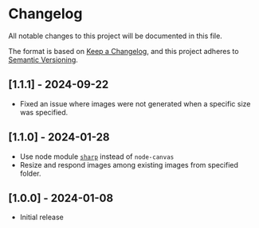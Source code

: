# Changelog

All notable changes to this project will be documented in this file.

The format is based on [Keep a Changelog](https://keepachangelog.com/en/1.0.0/),
and this project adheres to [Semantic Versioning](https://semver.org/spec/v2.0.0.html).

## [1.1.1] - 2024-09-22

- Fixed an issue where images were not generated when a specific size was specified.

## [1.1.0] - 2024-01-28

- Use node module [`sharp`](https://www.npmjs.com/package/sharp) instead of `node-canvas`
- Resize and respond images among existing images from specified folder.

## [1.0.0] - 2024-01-08

- Initial release 
